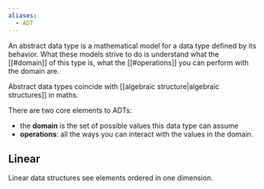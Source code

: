 ```yaml
---
aliases:
  - ADT
---
```

An abstract data type is a mathematical model for a data type defined by its behavior.
What these models strive to do is understand what the [[#domain]] of this type is, what the [[#operations]] you can perform with the domain are.

Abstract data types  coincide with [[algebraic structure|algebraic structures]] in maths.

There are two core elements to ADTs:
- the **domain** is the set of possible values this data type can assume
- **operations**: all the ways you can interact with the values in the domain.

## Linear

Linear data structures see elements ordered in one dimension.